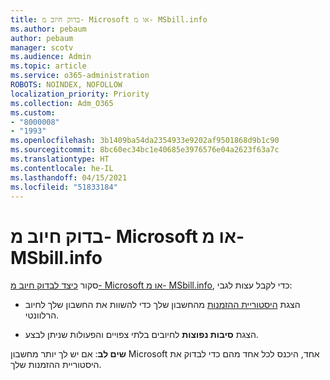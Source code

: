 ```yaml
---
title: בדוק חיוב מ- Microsoft או מ- MSbill.info
ms.author: pebaum
author: pebaum
manager: scotv
ms.audience: Admin
ms.topic: article
ms.service: o365-administration
ROBOTS: NOINDEX, NOFOLLOW
localization_priority: Priority
ms.collection: Adm_O365
ms.custom:
- "8000008"
- "1993"
ms.openlocfilehash: 3b1409ba54da2354933e9202af9501868d9b1c90
ms.sourcegitcommit: 8bc60ec34bc1e40685e3976576e04a2623f63a7c
ms.translationtype: HT
ms.contentlocale: he-IL
ms.lasthandoff: 04/15/2021
ms.locfileid: "51833184"
---
```

# <a name="investigate-a-billing-charge-from-microsoft-or-msbill-dot-info"></a>בדוק חיוב מ- Microsoft או מ- MSbill.info

סקור [כיצד לבדוק חיוב מ- Microsoft או מ- MSbill.info](https://support.microsoft.com/help/10623/microsoft-account-investigate-billing-charge), כדי לקבל עצות לגבי: 

- הצגת [היסטוריית ההזמנות](https://account.microsoft.com/billing/orders/) מהחשבון שלך כדי להשוות את החשבון שלך לחיוב הרלוונטי.

- הצגת **סיבות נפוצות** לחיובים בלתי צפויים והפעולות שניתן לבצע.

**שים לב**: אם יש לך יותר מחשבון Microsoft אחד, היכנס לכל אחד מהם כדי לבדוק את היסטוריית ההזמנות שלך.

